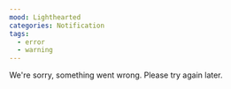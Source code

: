```yaml
---
mood: Lighthearted
categories: Notification
tags:
  - error
  - warning
---
```

We're sorry, something went wrong. Please try again later.